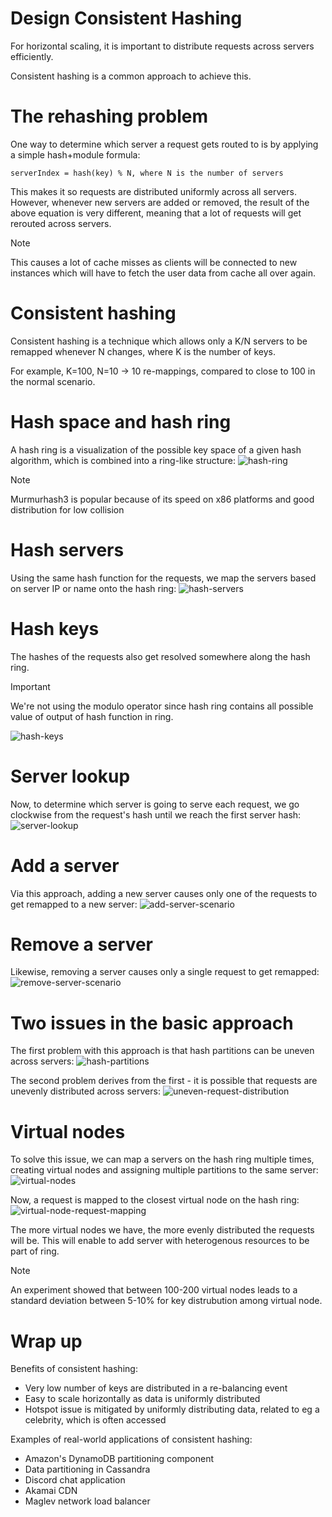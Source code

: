 # Design Consistent Hashing
For horizontal scaling, it is important to distribute requests across servers efficiently.

Consistent hashing is a common approach to achieve this.

# The rehashing problem
One way to determine which server a request gets routed to is by applying a simple hash+module formula:
```
serverIndex = hash(key) % N, where N is the number of servers
```

This makes it so requests are distributed uniformly across all servers.
However, whenever new servers are added or removed, the result of the above equation is very different, meaning that a lot of requests will get rerouted across servers.

>[!NOTE]
>This causes a lot of cache misses as clients will be connected to new instances which will have to fetch the user data from cache all over again.


# Consistent hashing
Consistent hashing is a technique which allows only a K/N servers to be remapped whenever N changes, where K is the number of keys.

For example, K=100, N=10 -> 10 re-mappings, compared to close to 100 in the normal scenario.

# Hash space and hash ring
A hash ring is a visualization of the possible key space of a given hash algorithm, which is combined into a ring-like structure:
![hash-ring](images/hash-ring.png)

>[!Note]
> Murmurhash3 is popular because of its speed on x86 platforms and good distribution for low collision


# Hash servers
Using the same hash function for the requests, we map the servers based on server IP or name onto the hash ring:
![hash-servers](images/hash-servers.png)

# Hash keys
The hashes of the requests also get resolved somewhere along the hash ring. 
>[!Important]
> We're not using the modulo operator since hash ring contains all possible value of output of hash function in ring.


![hash-keys](images/hash-keys.png)

# Server lookup
Now, to determine which server is going to serve each request, we go clockwise from the request's hash until we reach the first server hash:
![server-lookup](images/server-lookup.png)

# Add a server
Via this approach, adding a new server causes only one of the requests to get remapped to a new server:
![add-server-scenario](images/add-server-scenario.png)

# Remove a server
Likewise, removing a server causes only a single request to get remapped:
![remove-server-scenario](images/remove-server-scenario.png)

# Two issues in the basic approach
The first problem with this approach is that hash partitions can be uneven across servers:
![hash-partitions](images/hash-partitions.png)

The second problem derives from the first - it is possible that requests are unevenly distributed across servers:
![uneven-request-distribution](images/uneven-request-distribution.png)

# Virtual nodes
To solve this issue, we can map a servers on the hash ring multiple times, creating virtual nodes and assigning multiple partitions to the same server:
![virtual-nodes](images/virtual-nodes.png)

Now, a request is mapped to the closest virtual node on the hash ring:
![virtual-node-request-mapping](images/virtual-node-request-mapping.png)

The more virtual nodes we have, the more evenly distributed the requests will be.
This will enable to add server with heterogenous resources to be part of ring.

>[!NOTE] 
> An experiment showed that between 100-200 virtual nodes leads to a standard deviation between 5-10% for key distrubution among virtual node.

# Wrap up
Benefits of consistent hashing:
 * Very low number of keys are distributed in a re-balancing event
 * Easy to scale horizontally as data is uniformly distributed
 * Hotspot issue is mitigated by uniformly distributing data, related to eg a celebrity, which is often accessed

Examples of real-world applications of consistent hashing:
 * Amazon's DynamoDB partitioning component
 * Data partitioning in Cassandra
 * Discord chat application
 * Akamai CDN
 * Maglev network load balancer
